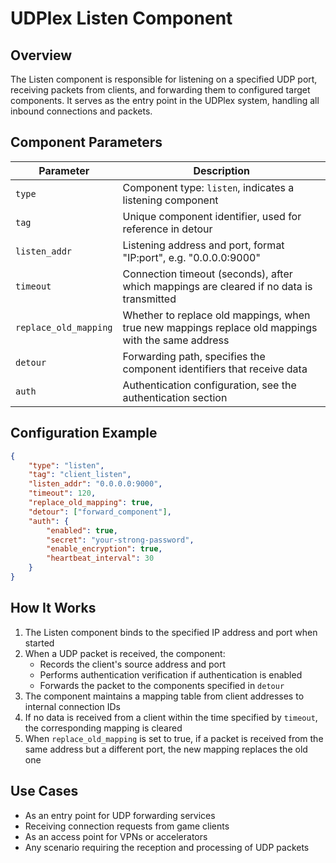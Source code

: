 # UDPlex Listen Component

## Overview
The Listen component is responsible for listening on a specified UDP port, receiving packets from clients, and forwarding them to configured target components. It serves as the entry point in the UDPlex system, handling all inbound connections and packets.

## Component Parameters

| Parameter | Description |
|-----------|-------------|
| `type` | Component type: `listen`, indicates a listening component |
| `tag` | Unique component identifier, used for reference in detour |
| `listen_addr` | Listening address and port, format "IP:port", e.g. "0.0.0.0:9000" |
| `timeout` | Connection timeout (seconds), after which mappings are cleared if no data is transmitted |
| `replace_old_mapping` | Whether to replace old mappings, when true new mappings replace old mappings with the same address |
| `detour` | Forwarding path, specifies the component identifiers that receive data |
| `auth` | Authentication configuration, see the authentication section |

## Configuration Example

```json
{
    "type": "listen",
    "tag": "client_listen",
    "listen_addr": "0.0.0.0:9000",
    "timeout": 120,
    "replace_old_mapping": true,
    "detour": ["forward_component"],
    "auth": {
        "enabled": true,
        "secret": "your-strong-password",
        "enable_encryption": true,
        "heartbeat_interval": 30
    }
}
```

## How It Works

1. The Listen component binds to the specified IP address and port when started
2. When a UDP packet is received, the component:
   - Records the client's source address and port
   - Performs authentication verification if authentication is enabled
   - Forwards the packet to the components specified in `detour`
3. The component maintains a mapping table from client addresses to internal connection IDs
4. If no data is received from a client within the time specified by `timeout`, the corresponding mapping is cleared
5. When `replace_old_mapping` is set to true, if a packet is received from the same address but a different port, the new mapping replaces the old one

## Use Cases

- As an entry point for UDP forwarding services
- Receiving connection requests from game clients
- As an access point for VPNs or accelerators
- Any scenario requiring the reception and processing of UDP packets
